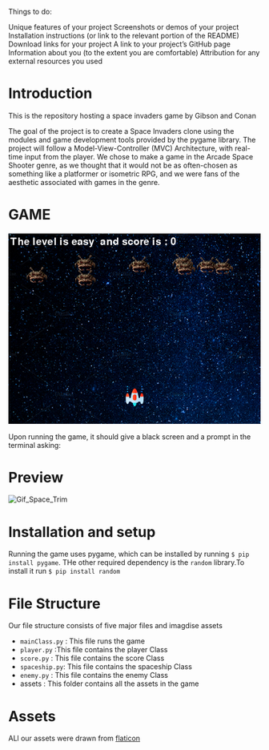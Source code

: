 
Things to do:

Unique features of your project
Screenshots or demos of your project
Installation instructions (or link to the relevant portion of the README)
Download links for your project
A link to your project’s GitHub page
Information about you (to the extent you are comfortable)
Attribution for any external resources you used




# Introduction
This is the repository hosting a space invaders game by Gibson and Conan

The goal of the project is to create a Space Invaders clone using the modules
and game development tools provided by the pygame library. The project will
follow a Model-View-Controller (MVC) Architecture, with real-time input from
the player. We chose to make a game in the Arcade Space Shooter genre, as we
thought that it would not be as often-chosen as something like a platformer
or isometric RPG, and we were fans of the aesthetic associated with games in
the genre.

# GAME

![game](assets/mass-123.png)

Upon running the game, it should give a black screen and a prompt in the
terminal asking:

# Preview
![Gif_Space_Trim](https://user-images.githubusercontent.com/50885520/117381100-411c1e80-aea9-11eb-87a5-0caea49eb165.gif)

# Installation and setup

Running the game uses pygame, which can be installed by running `$ pip install pygame`.
THe other required dependency is the `random` library.To install it run  `$ pip install random`


# File Structure
Our file structure consists of five major files and imagdise assets
* `mainClass.py` : This file runs the game
* `player.py`   :This file contains the player Class
* `score.py`    : This file contains the score Class 
* `spaceship.py`: This file contains the spaceship Class
* `enemy.py`    : This file contains the enemy Class
* assets      : This folder contains all the assets in the game

# Assets
ALl our assets were drawn from [flaticon](https://www.flaticon.com/)


